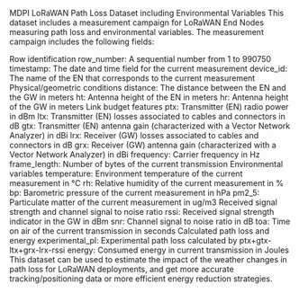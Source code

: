 MDPI LoRaWAN Path Loss Dataset including Environmental Variables
This dataset includes a measurement campaign for LoRaWAN End Nodes measuring path loss and environmental variables. The measurement campaign includes the following fields:

Row identification
row_number: A sequential number from 1 to 990750
timestamp: The date and time field for the current measurement
device_id: The name of the EN that corresponds to the current measurement
Physical/geometric conditions
distance: The distance between the EN and the GW in meters
ht: Antenna height of the EN in meters
hr: Antenna height of the GW in meters
Link budget features
ptx: Transmitter (EN) radio power in dBm
ltx: Transmitter (EN) losses associated to cables and connectors in dB
gtx: Transmitter (EN) antenna gain (characterized with a Vector Network Analyzer) in dBi
lrx: Receiver (GW) losses associated to cables and connectors in dB
grx: Receiver (GW) antenna gain (characterized with a Vector Network Analyzer) in dBi
frequency: Carrier frequency in Hz
frame_length: Number of bytes of the current transmission
Environmental variables
temperature: Environment temperature of the current measurement in °C
rh: Relative humidity of the current measurement in %
bp: Barometric pressure of the current measurement in hPa
pm2_5: Particulate matter of the current measurement in ug/m3
Received signal strength and channel signal to noise ratio
rssi: Received signal strength indicator in the GW in dBm
snr: Channel signal to noise ratio in dB
toa: Time on air of the current transmission in seconds
Calculated path loss and energy
experimental_pl: Experimental path loss calculated by ptx+gtx-ltx+grx-lrx-rssi
energy: Consumed energy in current transmission in Joules
This dataset can be used to estimate the impact of the weather changes in path loss for LoRaWAN deployments, and get more accurate tracking/positioning data or more efficient energy reduction strategies.
